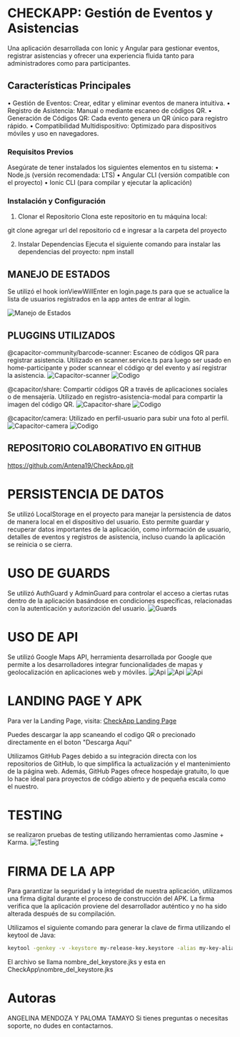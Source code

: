 # CHECKAPP: Gestión de Eventos y Asistencias
Una aplicación desarrollada con Ionic y Angular para gestionar eventos, registrar asistencias y ofrecer una experiencia fluida tanto para administradores como para participantes.

## Características Principales
•	Gestión de Eventos: Crear, editar y eliminar eventos de manera intuitiva.
•	Registro de Asistencia: Manual o mediante escaneo de códigos QR.
•	Generación de Códigos QR: Cada evento genera un QR único para registro rápido.
•	Compatibilidad Multidispositivo: Optimizado para dispositivos móviles y uso en navegadores.


### Requisitos Previos
Asegúrate de tener instalados los siguientes elementos en tu sistema:
•	Node.js (versión recomendada: LTS)
•	Angular CLI (versión compatible con el proyecto)
•	Ionic CLI (para compilar y ejecutar la aplicación)


### Instalación y Configuración
1. Clonar el Repositorio
Clona este repositorio en tu máquina local:

git clone agregar url del repositorio
cd e ingresar a la carpeta del proyecto

2. Instalar Dependencias
Ejecuta el siguiente comando para instalar las dependencias del proyecto:
npm install

## MANEJO DE ESTADOS

Se utilizó el hook ionViewWillEnter en login.page.ts para que se actualice la lista de usuarios registrados en la app antes de entrar al login.

![Manejo de Estados](src/assets/img/manejoEstados.png)

## PLUGGINS UTILIZADOS

@capacitor-community/barcode-scanner: Escaneo de códigos QR para registrar asistencia.
Utilizado en scanner.service.ts para luego ser usado en home-participante y poder scannear el código qr del evento y así registrar la asistencia.
![Capacitor-scanner](src/assets/img/capacitor-scanner.png)
![Codigo](src/assets/img/codigo-scanner.png)

@capacitor/share: Compartir códigos QR a través de aplicaciones sociales o de mensajería. Utilizado en registro-asistencia-modal para compartir la imagen del código QR.
![Capacitor-share](src/assets/img/share.png)
![Codigo](src/assets/img/codigo-share.png)

@capacitor/camera: Utilizado en perfil-usuario para subir una foto al perfil.
![Capacitor-camera](src/assets/img/camera.png)
![Codigo](src/assets/img/codigo-camera.png)

## REPOSITORIO COLABORATIVO EN GITHUB

https://github.com/Antena19/CheckApp.git

# PERSISTENCIA DE DATOS

Se utilizó LocalStorage en el proyecto para manejar la persistencia de datos de manera local en el dispositivo del usuario. Esto permite guardar y recuperar datos importantes de la aplicación, como información de usuario, detalles de eventos y registros de asistencia, incluso cuando la aplicación se reinicia o se cierra.

# USO DE GUARDS

Se utilizó AuthGuard y AdminGuard para controlar el acceso a ciertas rutas dentro de la aplicación basándose en condiciones específicas, relacionadas con la autenticación y autorización del usuario. 
![Guards](src/assets/img/guard.png)

# USO DE API

Se utilizó Google Maps API, herramienta desarrollada por Google que permite a los desarrolladores integrar funcionalidades de mapas y geolocalización en aplicaciones web y móviles.
![Api](src/assets/img/api1.png)
![Api](src/assets/img/api2.png)
![Api](src/assets/img/api3.png)


# LANDING PAGE Y APK

Para ver la Landing Page, visita: [CheckApp Landing Page](https://antena19.github.io/PaginaWebCheckApp/)

Puedes descargar la app scaneando el codigo QR o precionado directamente en el boton "Descarga Aquí"

Utilizamos GitHub Pages debido a su integración directa con los repositorios de GitHub, lo que simplifica la actualización y el mantenimiento de la página web. Además, GitHub Pages ofrece hospedaje gratuito, lo que lo hace ideal para proyectos de código abierto y de pequeña escala como el nuestro.

# TESTING

se realizaron pruebas de testing utilizando herramientas como Jasmine + Karma.
![Testing](src/assets/img/testing.png)

# FIRMA DE LA APP

Para garantizar la seguridad y la integridad de nuestra aplicación, utilizamos una firma digital durante el proceso de construcción del APK. La firma verifica que la aplicación proviene del desarrollador auténtico y no ha sido alterada después de su compilación.

Utilizamos el siguiente comando para generar la clave de firma utilizando el keytool de Java:

```bash
keytool -genkey -v -keystore my-release-key.keystore -alias my-key-alias -keyalg RSA -keysize 2048 -validity 10000
```
El archivo se llama nombre_del_keystore.jks y esta en CheckApp\nombre_del_keystore.jks

# Autoras
ANGELINA MENDOZA Y PALOMA TAMAYO
Si tienes preguntas o necesitas soporte, no dudes en contactarnos.
